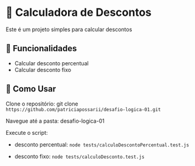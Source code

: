 # 🧮 Calculadora de Descontos

Este é um projeto simples para calcular descontos

## 🚀 Funcionalidades
- Calcular desconto percentual
- Calcular desconto fixo

## 📌 Como Usar

Clone o repositório:
git clone `https://github.com/patriciapossarii/desafio-logica-01.git`


Navegue até a pasta:
desafio-logica-01


Execute o script:
- desconto percentual: 
  `node tests/calculoDescontoPercentual.test.js`

- desconto fixo: `node tests/calculoDesconto.test.js`
